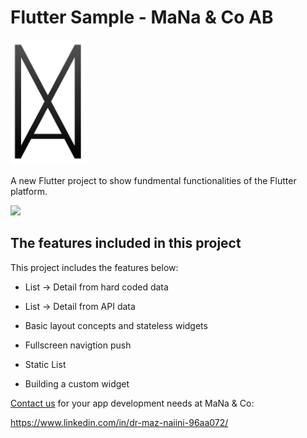 # Flutter Sample  - MaNa & Co AB 

<img src="/assets/images/logo.png" height="200">

A new Flutter project to show fundmental functionalities of the Flutter platform.

<img src="Flutter-Demo-App.gif" height="500">


## The features included in this project

This project includes the features below:

- List -> Detail from hard coded data
- List -> Detail from API data

- Basic layout concepts and stateless widgets
- Fullscreen navigtion push
- Static List
- Building a custom widget

[Contact us](https://www.linkedin.com/in/dr-maz-naiini-96aa072/) for your app development needs at MaNa & Co:

https://www.linkedin.com/in/dr-maz-naiini-96aa072/
